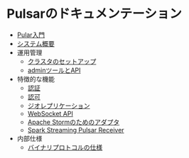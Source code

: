 # Pulsarのドキュメンテーション

* [Pular入門](GettingStarted.md)
* [システム概要](Architecture.md)
* 運用管理
  - [クラスタのセットアップ](ClusterSetup.md)
  - [adminツールとAPI](AdminTools.md)
* 特徴的な機能
  - [認証](Authentication.md)
  - [認可](Authorization.md)
  - [ジオレプリケーション](GeoReplication.md)
  - [WebSocket API](WebSocket.md)
  - [Apache Stormのためのアダプタ](PulsarStorm.md)
  - [Spark Streaming Pulsar Receiver](PulsarSpark.md)
* 内部仕様
  - [バイナリプロトコルの仕様](BinaryProtocol.md)
